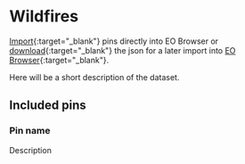 # Wildfires

[Import](https://apps.sentinel-hub.com/eo-browser/?sharedPinsListId=13e23d70-89f8-43fa-9338-95024bb401ec){:target="_blank"} pins directly into EO Browser or [download](Monitoring_Earth_from_Space.json){:target="_blank"} the json for a later import into [EO Browser](https://apps.sentinel-hub.com/eo-browser/?zoom=10&lat=41.9&lng=12.5&themeId=DEFAULT-THEME){:target="_blank"}.

Here will be a short description of the dataset.

## Included pins 

### Pin name

Description
